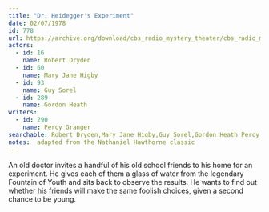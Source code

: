 ```yaml
---
title: "Dr. Heidegger's Experiment"
date: 02/07/1978
id: 778
url: https://archive.org/download/cbs_radio_mystery_theater/cbs_radio_mystery_theater-0751-0800.zip/cbs_radio_mystery_theater-0751-0800%2Fcbsrmt_0778_dr_heideggers_experiment.mp3
actors:  
  - id: 16
    name: Robert Dryden  
  - id: 60
    name: Mary Jane Higby  
  - id: 93
    name: Guy Sorel  
  - id: 289
    name: Gordon Heath
writers:  
  - id: 290
    name: Percy Granger
searchable: Robert Dryden,Mary Jane Higby,Guy Sorel,Gordon Heath Percy Granger
notes:  adapted from the Nathaniel Hawthorne classic
---
```

An old doctor invites a handful of his old school friends to his home for an experiment. He gives each of them a glass of water from the legendary Fountain of Youth and sits back to observe the results. He wants to find out whether his friends will make the same foolish choices, given a second chance to be young.